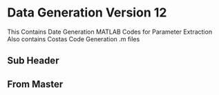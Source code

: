 # Data Generation Version 12

This Contains Date Generation MATLAB Codes for Parameter Extraction
Also contains Costas Code Generation .m files

## Sub Header

## From Master